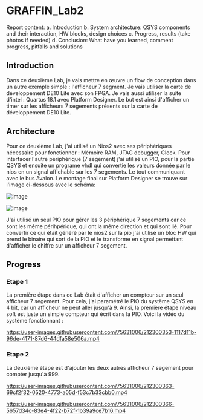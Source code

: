 # GRAFFIN_Lab2


Report content:
a. Introduction
b. System architecture:
QSYS components and their interaction, HW blocks, design choices
c. Progress, results (take photos if needed)
d. Conclusion: What have you learned, comment progress, pitfalls and solutions

## Introduction

Dans ce deuxième Lab, je vais mettre en œuvre un flow de conception dans un autre exemple simple : l'afficheur 7 segment. Je vais utiliser la carte de développement DE10 Lite avec son FPGA. Je vais aussi utiliser la suite d'intel : Quartus 18.1 avec Platform Designer. Le but est ainsi d'afficher un timer sur les afficheurs 7 segements présents sur la carte de développement DE10 Lite. 

## Architecture

Pour ce deuxième Lab, j'ai utilisé un Nios2 avec ses périphériques nécessaire pour fonctionner : Mémoire RAM, JTAG debugger, Clock. Pour interfacer l'autre  périphérique (7 segement) j'ai utilisé un PIO, pour la partie QSYS et ensuite un programe vhdl qui convertie les valeurs donnée par le nios en un signal affichable sur les 7 segements. Le tout communiquant avec le bus Avalon. Le montage final sur Platform Designer se trouve sur l'image ci-dessous avec le schéma:


![image](https://user-images.githubusercontent.com/75631006/213161743-562d3302-e02c-4fc2-a474-70bfbb9adcfd.png)


![image](https://user-images.githubusercontent.com/75631006/212274691-0b18c7d9-08c7-44fa-b067-af03dfee2df5.png)

J'ai utilisé un seul PIO pour gérer les 3 périphérique 7 segements car ce sont les même périhpérique, qui ont la même direction et qui sont lié.
Pour convertir ce qui était généré par le nios2 sur la pio j'ai utilisé un bloc HW qui prend le binaire qui sort de la PIO et le transforme en signal permettant d'afficher le chiffre sur un afficheur 7 segement.


## Progress

### Etape 1

La première étape dans ce Lab était d'afficher un compteur sur un seul afficheur 7 segement. Pour cela, j'ai paramétré le PIO du système QSYS en 4 bit, car un afficheur ne peut aller jusqu'à 9. Ainsi, la première étape niveau soft est juste un simple compteur qui écrit dans la PIO. Voici la vidéo du système fonctionnant : 

https://user-images.githubusercontent.com/75631006/212300353-1117d11b-96de-4171-87d6-44dfa58e506a.mp4


### Etape 2

La deuxième étape est d'ajouter les deux autres afficheur 7 segement pour compter jusqu'à 999. 




https://user-images.githubusercontent.com/75631006/212300363-69cf2f32-0520-4773-a05d-f53c7b33cbb0.mp4



https://user-images.githubusercontent.com/75631006/212300366-5657d34c-83e4-4f22-b72f-1b39a9ce7b16.mp4






